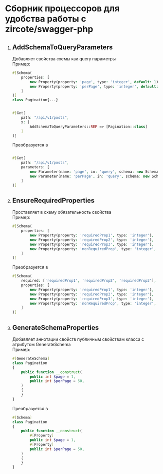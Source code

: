 # Сборник процессоров для удобства работы с zircote/swagger-php


1. ## AddSchemaToQueryParameters
   Добавляет свойства схемы как query параметры  
    Пример:
    ```php
    #[Schema(
        properties: [
            new Property(property: 'page', type: 'integer', default: 1),
            new Property(property: 'perPage', type: 'integer', default: 50)
        ]
    )]
    class Pagination{...}
   
   
    #[Get(
        path: "/api/v1/posts",
        x: [
            AddSchemaToQueryParameters::REF => [Pagination::class]
        ]
    )]
    ```
    Преобразуется в 
    ```php

    #[Get(
        path: "/api/v1/posts",
        parameters: [
            new Parameter(name: 'page', in: 'query', schema: new Schema(type: 'integer', default: 1)),
            new Parameter(name: 'perPage', in: 'query', schema: new Schema(type: 'integer', default: 50)),
        ]
    )]
    ```

2. ## EnsureRequiredProperties
   Проставляет в схему обязательность свойства  
   Пример:
    ```php
    #[Schema(
        properties: [
            new Property(property: 'requiredProp1', type: 'integer'),
            new Property(property: 'requiredProp2', type: 'integer'),
            new Property(property: 'requiredProp3', type: 'integer'),
            new Property(property: 'nonRequiredProp', type: 'integer', nullable: true)
        ]
    )]
    ```
   Преобразуется в
    ```php
    #[Schema(
        required: ['requiredProp1', 'requiredProp2', 'requiredProp3'],
        properties: [
            new Property(property: 'requiredProp1', type: 'integer'),
            new Property(property: 'requiredProp2', type: 'integer'),
            new Property(property: 'requiredProp3', type: 'integer'),
            new Property(property: 'nonRequiredProp', type: 'integer', nullable: true)
        ]
    )]
    ```

2. ## GenerateSchemaProperties
   Добавляет аннотации свойств публичным свойствам класса с атрибутом GenerateSchema  
   Пример:
    ```php
    #[GenerateSchema]
    class Pagination
    {
        public function __construct(
            public int $page = 1,
            public int $perPage = 50,
        )
        {
        }
    }
    ```
   Преобразуется в
    ```php
    #[Schema]
    class Pagination
    {
        public function __construct(
            #[Property]
            public int $page = 1,
            #[Property]
            public int $perPage = 50,
        )
        {
        }
    }
    ```

